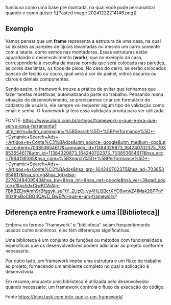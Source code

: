 funciona como uma base pré montada, na qual você pode personalizar quando  e como quiser
![[Pasted image 20241222214146.png]]
## Exemplo 

Vamos pensar que um **frame** representa a estrutura de uma casa, na qual só existem as paredes de tijolos levantadas ou mesmo um carro somente com a lataria, como vemos nas montadoras. Essas estruturas estão aguardando o desenvolvimento (**work**), que no exemplo da casa, corresponderia à escolha da massa corrida que será colocada nas paredes, as cores das tintas, os tipos de pisos. No caso do carro, se serão colocados bancos de tecido ou couro, qual será a cor do painel, vidros escuros ou claros e demais componentes.

Sendo assim, o framework trouxe a prática de evitar que tenhamos que fazer tarefas repetitivas, automatizando parte do trabalho. Pensando numa situação de desenvolvimento, se precisarmos criar um formulário de cadastro de usuário, ele sempre vai requerer algum tipo de validação como email e senha. O framework já terá essa validação pronta para ser utilizada.

FONTE: https://www.alura.com.br/artigos/framework-o-que-e-pra-que-serve-essa-ferramenta?utm_term=&utm_campaign=%5BSearch%5D+%5BPerformance%5D+-+Dynamic+Search+Ads+-+Artigos+e+Conte%C3%BAdos&utm_source=google&utm_medium=cpc&utm_content=703853654617&campaign_id=11384329873_164240702375_703853654617&utm_id=11384329873_164240702375_703853654617&hsa_acc=7964138385&hsa_cam=%5BSearch%5D+%5BPerformance%5D+-+Dynamic+Search+Ads+-+Artigos+e+Conte%C3%BAdos&hsa_grp=164240702375&hsa_ad=703853654617&hsa_src=g&hsa_tgt=dsa-2276348409543&hsa_kw=&hsa_mt=&hsa_net=google&hsa_ver=3&gad_source=1&gclid=CjwKCAiAjp-7BhBZEiwAmh9rBfggyk_seFtY_2UzOj_vy4HLQBcrXYO6wtwZ4IMak28PPnYX0zthxBoCBO4QAvD_BwE#o-que-e-um-framework?

## Diferença entre Framework e uma [[Biblioteca]] 

Embora os termos “framework” e “biblioteca” sejam frequentemente usados como sinônimos, eles têm diferenças significativas.

Uma biblioteca é um conjunto de funções ou métodos com funcionalidade específicas que os desenvolvedores podem adicionar ao projeto conforme necessário.

Por outro lado, um framework impõe uma estrutura e um fluxo de trabalho ao projeto, fornecendo um ambiente completo no qual a aplicação é desenvolvida.

Em resumo, enquanto uma biblioteca é utilizada pelo desenvolvedor quando necessário, um framework controla o fluxo de execução do código.

Fonte:https://blog.task.com.br/o-que-e-um-framework/